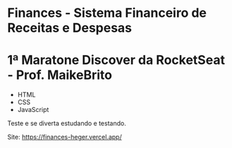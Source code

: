 # Finances - Sistema Financeiro de Receitas e Despesas

# 1ª Maratone Discover da RocketSeat - Prof. MaikeBrito

- HTML
- CSS
- JavaScript

Teste e se diverta estudando e testando.

Site: https://finances-heger.vercel.app/
